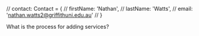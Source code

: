   // contact: Contact = {
  //   firstName: 'Nathan',
  //   lastName: 'Watts',
  //   email: 'nathan.watts2@griffithuni.edu.au'
  // }


What is the process for adding services?
